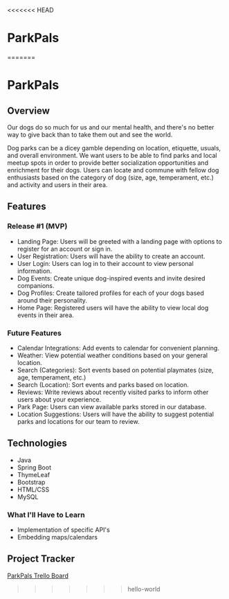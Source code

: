 <<<<<<< HEAD
# ParkPals
=======
# ParkPals

## Overview

Our dogs do so much for us and our mental health, and there's no better way to give back than to take them out and see 
the world.

Dog parks can be a dicey gamble depending on location, etiquette, usuals, and overall environment. We want users to be 
able to find parks and local meetup spots in order to provide better socialization opportunities and enrichment for 
their dogs. Users can locate and commune with fellow dog enthusiasts based on the category of dog 
(size, age, temperament, etc.) and activity and users in their area.

## Features

### Release #1 (MVP)
- Landing Page: Users will be greeted with a landing page with options to register for an account or sign in.
- User Registration: Users will have the ability to create an account.
- User Login: Users can log in to their account to view personal information.
- Dog Events: Create unique dog-inspired events and invite desired companions.
- Dog Profiles: Create tailored profiles for each of your dogs based around their personality.
- Home Page: Registered users will have the ability to view local dog events in their area.

### Future Features
- Calendar Integrations: Add events to calendar for convenient planning.
- Weather: View potential weather conditions based on your general location.
- Search (Categories): Sort events based on potential playmates (size, age, temperament, etc.)
- Search (Location): Sort events and parks based on location.
- Reviews: Write reviews about recently visited parks to inform other users about your experience.
- Park Page: Users can view available parks stored in our database.
- Location Suggestions: Users will have the ability to suggest potential parks and locations for our team to review. 

## Technologies

- Java
- Spring Boot
- ThymeLeaf
- Bootstrap
- HTML/CSS
- MySQL

### What I'll Have to Learn

- Implementation of specific API's
- Embedding maps/calendars

## Project Tracker

[ParkPals Trello Board](https://trello.com/b/1uO2vv7O/liftoff-project-board)
>>>>>>> hello-world

